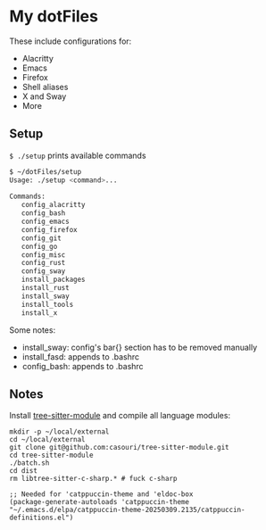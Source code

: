 My dotFiles
===========

These include configurations for:
- Alacritty
- Emacs
- Firefox
- Shell aliases
- X and Sway
- More


## Setup

`$ ./setup` prints available commands

```bash
$ ~/dotFiles/setup
Usage: ./setup <command>... 
 
Commands: 
   config_alacritty
   config_bash
   config_emacs
   config_firefox
   config_git
   config_go
   config_misc
   config_rust
   config_sway
   install_packages
   install_rust
   install_sway
   install_tools
   install_x
```

Some notes:
- install_sway: config's bar{} section has to be removed manually
- install_fasd: appends to .bashrc
- config_bash: appends to .bashrc


## Notes

Install
[tree-sitter-module](https://github.com/casouri/tree-sitter-module)
and compile all language modules:

```
mkdir -p ~/local/external
cd ~/local/external
git clone git@github.com:casouri/tree-sitter-module.git
cd tree-sitter-module
./batch.sh
cd dist
rm libtree-sitter-c-sharp.* # fuck c-sharp
```

```elisp
;; Needed for 'catppuccin-theme and 'eldoc-box
(package-generate-autoloads 'catppuccin-theme "~/.emacs.d/elpa/catppuccin-theme-20250309.2135/catppuccin-definitions.el")
```

